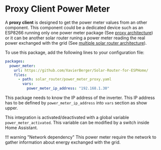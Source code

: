 # Proxy Client Power Meter

A **proxy client** is designed to get the power meter values from an other component. This component could be a dedicated device such as an ESP8266 running only one power meter package (See [proxy architecture](firmware.md#power-meter-proxy-configuration)) or it can be another solar router runing a power meter reading the real power exchanged with the grid (See [multiple solar router architecture](firmware.md#multiple-solar-router-configuration)).

To use this package, add the following lines to your configuration file:

```yaml linenums="1"
packages:
  power_meter:
    url: https://github.com/XavierBerger/Solar-Router-for-ESPHome/
    files:
      - path: solar_router/power_meter_proxy.yaml
        vars:
          power_meter_ip_address: "192.168.1.30"
```
This package needs to know the IP address of the inverter. This IP address has to be defined by `power_meter_ip_address` into `vars` section as show upper.

This integration is activated/deactivated with a global variable `power_meter_activated`. This variable can be modified by a switch inside Home Assistant.

!!! warning "Network dependency"
    This power meter require the network to gather information about energy exchanged with the grid.
